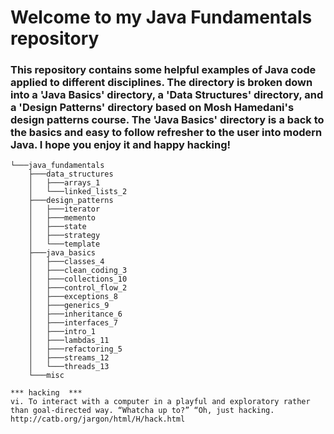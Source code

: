 # Welcome to my Java Fundamentals repository

### This repository contains some helpful examples of Java code applied to different disciplines. The directory is broken down into a 'Java Basics' directory, a 'Data Structures' directory, and a 'Design Patterns' directory based on Mosh Hamedani's design patterns course. The 'Java Basics' directory is a back to the basics and easy to follow refresher to the user into modern Java. I hope you enjoy it and happy hacking!
```
└───java_fundamentals
    ├───data_structures
    │   ├───arrays_1
    │   └───linked_lists_2
    ├───design_patterns
    │   ├───iterator
    │   ├───memento
    │   ├───state
    │   ├───strategy
    │   └───template
    ├───java_basics
    │   ├───classes_4
    │   ├───clean_coding_3
    │   ├───collections_10
    │   ├───control_flow_2
    │   ├───exceptions_8
    │   ├───generics_9
    │   ├───inheritance_6
    │   ├───interfaces_7
    │   ├───intro_1
    │   ├───lambdas_11
    │   ├───refactoring_5
    │   ├───streams_12
    │   └───threads_13
    └───misc
 
*** hacking  ***
vi. To interact with a computer in a playful and exploratory rather than goal-directed way. “Whatcha up to?” “Oh, just hacking.
http://catb.org/jargon/html/H/hack.html

